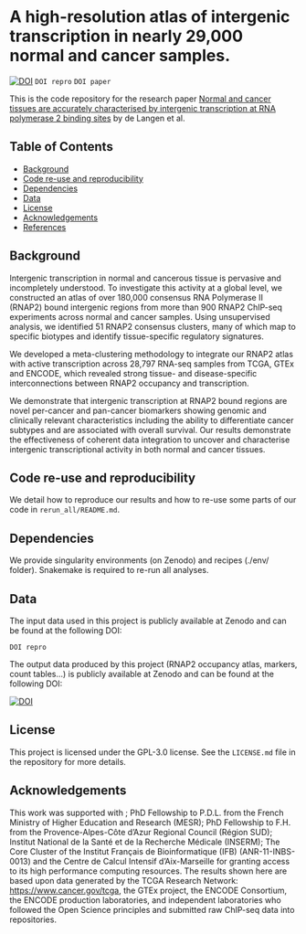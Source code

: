 # A high-resolution atlas of intergenic transcription in nearly 29,000 normal and cancer samples.

[![DOI](https://zenodo.org/badge/DOI/10.5281/zenodo.7740073.svg)](https://doi.org/10.5281/zenodo.7740073) `DOI repro` `DOI paper`



This is the code repository for the research paper [Normal and cancer tissues are accurately characterised by intergenic transcription at RNA polymerase 2 binding sites](https://www.biorxiv.org/) by de Langen et al. 

## Table of Contents

- [Background](#background)
- [Code re-use and reproducibility](#code-re-use-and-reproducibility)
- [Dependencies](#dependencies)
- [Data](#data)
- [License](#license)
- [Acknowledgements](#acknowledgements)
- [References](#references)

## Background

Intergenic transcription in normal and cancerous tissue is pervasive and incompletely understood. To investigate this activity at a global level, we constructed an atlas of over 180,000 consensus RNA Polymerase II (RNAP2) bound intergenic regions from more than 900 RNAP2 ChIP-seq experiments across normal and cancer samples. Using unsupervised analysis, we identified 51 RNAP2 consensus clusters, many of which map to specific biotypes and identify tissue-specific regulatory signatures. 

We developed a meta-clustering methodology to integrate our RNAP2 atlas with active transcription across 28,797 RNA-seq samples from TCGA, GTEx and ENCODE, which revealed strong tissue- and disease-specific interconnections between RNAP2 occupancy and transcription. 

We demonstrate that intergenic transcription at RNAP2 bound regions are novel per-cancer and pan-cancer biomarkers showing genomic and clinically relevant characteristics including the ability to differentiate cancer subtypes and are associated with overall survival. Our results demonstrate the effectiveness of coherent data integration to uncover and characterise intergenic transcriptional activity in both normal and cancer tissues. 

## Code re-use and reproducibility
We detail how to reproduce our results and how to re-use some parts of our code in `rerun_all/README.md`.


## Dependencies
We provide singularity environments (on Zenodo) and recipes (./env/ folder). Snakemake is required to re-run all analyses.


## Data
The input data used in this project is publicly available at Zenodo and can be found at the following DOI:

`DOI repro`

The output data produced by this project (RNAP2 occupancy atlas, markers, count tables...) is publicly available at Zenodo and can be found at the following DOI:

[![DOI](https://zenodo.org/badge/DOI/10.5281/zenodo.7740073.svg)](https://doi.org/10.5281/zenodo.7740073)


## License

This project is licensed under the GPL-3.0 license. See the `LICENSE.md` file in the repository for more details.

## Acknowledgements

This work was supported with ; PhD Fellowship to P.D.L. from the French Ministry of Higher Education and Research (MESR); PhD Fellowship to F.H. from the Provence-Alpes-Côte d’Azur Regional Council (Région SUD); Institut National de la Santé et de la Recherche Médicale (INSERM); The Core Cluster of the Institut Français de Bioinformatique (IFB) (ANR-11-INBS-0013) and the Centre de Calcul Intensif d’Aix-Marseille for granting access to its high performance computing resources. The results shown here are based upon data generated by the TCGA Research Network: https://www.cancer.gov/tcga, the GTEx project, the ENCODE Consortium, the ENCODE production laboratories, and independent laboratories who followed the Open Science principles and submitted raw ChIP-seq data into repositories.
